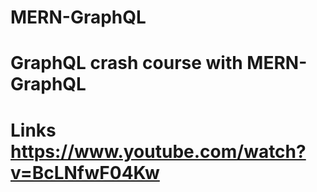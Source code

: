 # MERN-GraphQL

# GraphQL crash course with MERN-GraphQL

# Links https://www.youtube.com/watch?v=BcLNfwF04Kw
